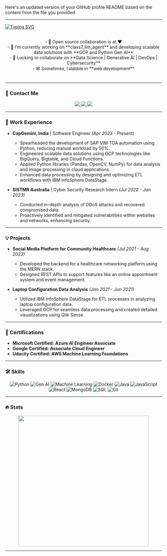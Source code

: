 Here's an updated version of your GitHub profile README based on the content from the file you provided:

---

[![Typing SVG](https://readme-typing-svg.herokuapp.com?color=fd418e&center=true&multiline=true&width=900&size=40&lines=Hello+World,+I'm+Datta+👻++++++++++)](https://git.io/typing-svg)

</br>
<div align="center"> 
- 👀 Open source collaboration is at ❤  
</div>
<div align="center"> 
- 🌱 I’m currently working on **class7_llm_agent** and developing scalable data solutions with **GCP and Python Gen AI**
</div>
<div align="center">
- 💞️ Looking to collaborate on **Data Science | Generative AI | DevOps | Cybersecurity**
</div>
<div align="center">
- 🕸️ Sometimes, I dabble in **web development**
</div>

</br>

---

### 📧 Contact Me
<div align="center"> 
  <a href="mailto:dattamagar211@gmail.com" target="_blank">
      <img src="https://img.shields.io/badge/-Email-%23333?style=for-the-badge&logo=gmail&logoColor=white">
  </a>
  <a href="https://datta-magar.github.io/" target="_blank">
      <img src="https://img.shields.io/badge/-My_Portfolio-E4B1AB?style=for-the-badge&logo=ko-fi&logoColor=white" target="_blank">
  </a>
  <a href="https://www.linkedin.com/in/datta-magar-010395216/" target="_blank">
      <img src="https://img.shields.io/badge/-LinkedIn-%230077B5?style=for-the-badge&logo=linkedin&logoColor=white">
  </a>
</div>

---

### 💼 Work Experience
- **CapGemini, India** | Software Engineer *(Apr 2023 - Present)*  
  - Spearheaded the development of SAP VIM TOA automation using Python, reducing manual workload by 50%.
  - Engineered scalable data solutions using GCP technologies like BigQuery, Bigtable, and Cloud Functions.
  - Applied Python libraries (Pandas, OpenCV, NumPy) for data analysis and image processing in cloud applications.
  - Enhanced data processing by designing and optimizing ETL workflows with IBM InfoSphere DataStage.

- **SISTMR Australia** | Cyber Security Research Intern *(Jul 2022 - Jan 2023)*  
  - Conducted in-depth analysis of DDoS attacks and recovered compromised data.
  - Proactively identified and mitigated vulnerabilities within websites and networks, enhancing security.

---

### 💡 Projects
- **Social Media Platform for Community Healthcare** *(Jul 2021 - Aug 2022)*  
  - Developed the backend for a healthcare networking platform using the MERN stack.
  - Designed REST APIs to support features like an online appointment system and event management.

- **Laptop Configuration Data Analysis** *(Jan 2021 - Jun 2021)*  
  - Utilized IBM InfoSphere DataStage for ETL processes in analyzing laptop configuration data.
  - Leveraged GCP for seamless data processing and created detailed visualizations using Qlik Sense.

---

### 🏅 Certifications
- **Microsoft Certified: Azure AI Engineer Associate**  
- **Google Certified: Associate Cloud Engineer**  
- **Udacity Certified: AWS Machine Learning Foundations**  

---

### 🛠️ Skills
<div align="center"> 

![Python](https://img.shields.io/badge/Python-3776AB?style=for-the-badge&logo=python&logoColor=white)
![Gen AI](https://img.shields.io/badge/Gen%20AI-%237c4dff?style=for-the-badge)
![Machine Learning](https://img.shields.io/badge/Machine%20Learning-%23f89820?style=for-the-badge)
![Docker](https://img.shields.io/badge/Docker-%230db7ed.svg?style=for-the-badge&logo=docker&logoColor=white)
![Java](https://img.shields.io/badge/Java-ED8B00?style=for-the-badge&logo=openjdk&logoColor=white)
![JavaScript](https://img.shields.io/badge/JavaScript-F7DF1E?style=for-the-badge&logo=javascript&logoColor=black)
![React](https://img.shields.io/badge/React-20232A?style=for-the-badge&logo=react&logoColor=61DAFB)
![MongoDB](https://img.shields.io/badge/MongoDB-4EA94B?style=for-the-badge&logo=mongodb&logoColor=white)
![SQL](https://img.shields.io/badge/SQL-%23025e8e?style=for-the-badge&logo=postgresql&logoColor=white)
![Git](https://img.shields.io/badge/Git-E44C30?style=for-the-badge&logo=git&logoColor=white)

</div>

---

### 🔥 Stats
<div align="center"> 
<a href="https://streak-stats.demolab.com?user=datta-magar&theme=radical">
  <img align="center" src="https://streak-stats.demolab.com?user=datta-magar&theme=radical" width=420/>
</a>
</div>

---
